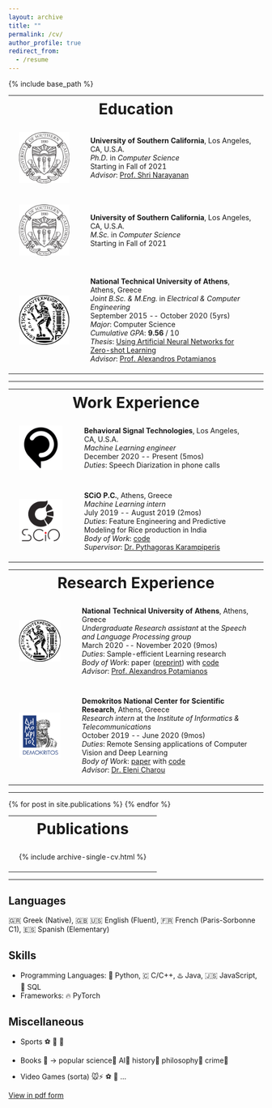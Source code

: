 ```yaml
---
layout: archive
title: ""
permalink: /cv/
author_profile: true
redirect_from:
  - /resume
---
```


<style>
  table{
    width: auto;
    border: none;
  }
  
  th {
    font-size: 30px;
  }
  
  td{
    padding: 1.5em;
  }
  
  td, th {
    border: none;
  }
  
  img {
    display: block;
    margin-left: auto;
    margin-right: auto;
    width: 120px;
    min-width: 45px;
    height: auto;
  }
</style>

{% include base_path %}

<table>
  <tr>
    <th colspan=2> Education </th>
  </tr>
    <tr>
    <td><a href="https://www.usc.edu/" target="_blank"><img src="../images/usc-logo.png"></a></td>
    <td><b>University of Southern California</b>, Los Angeles, CA, U.S.A. <br/>
      <i>Ph.D.</i> in <i>Computer Science</i> <br/>
      Starting in Fall of 2021 <br/>
      <i>Advisor</i>: <a href="https://sail.usc.edu/people/shri.html" target="_blank">Prof. Shri Narayanan</a>
    </td>
  </tr>
  <tr>
    <td><a href="https://www.usc.edu/" target="_blank"><img src="../images/usc-logo.png"></a></td>
    <td><b>University of Southern California</b>, Los Angeles, CA, U.S.A. <br/>
      <i>M.Sc.</i> in <i>Computer Science</i> <br/>
      Starting in Fall of 2021 <br/>
    </td>
  </tr>
  <tr>
    <td><a href="https://www.ece.ntua.gr/en" target="_blank"><img src="../images/emp-logo.svg"></a></td>
    <td><b>National Technical University of Athens</b>, Athens, Greece  <br/>
      <i>Joint B.Sc. & M.Eng.</i> in <i>Electrical & Computer Engineering</i> <br/>
      September 2015 -- October 2020 (5yrs) <br/>
      <i>Major</i>: Computer Science <br/>
      <i>Cumulative GPA</i>: <b>9.56</b> / 10 <br/>
      <i>Thesis</i>: <a href="https://dspace.lib.ntua.gr/xmlui/bitstream/handle/123456789/52318/chochlakis_thesis.pdf?sequence=4&isAllowed=y" target="_blank"> Using Artificial Neural Networks for Zero-shot Learning </a> <br/>
      <i>Advisor</i>: <a href="https://slp.cs.ece.ntua.gr/potam/index.html" target="_blank">Prof. Alexandros Potamianos</a>
    </td>
  </tr>
</table>

<hr>

<table>
  <tr>
    <th colspan=2> Work Experience </th>
  </tr>
  <tr>
    <td><a href="https://behavioralsignals.com/" target="_blank"><img src="../images/bst-logo.png"></a></td>
    <td><b>Behavioral Signal Technologies</b>, Los Angeles, CA, U.S.A. <br/>
      <i>Machine Learning engineer</i> <br/>
      December 2020 -- Present (5mos)<br/>
      <i>Duties</i>: Speech Diarization in phone calls <br/>
    </td>
  </tr>
  <tr>
    <td><a href="https://scio.systems/" target="_blank"><img src="../images/scio-logo.png"></a></td>
    <td><b>SCiO P.C.</b>, Athens, Greece <br/>
      <i>Machine Learning intern</i> <br/>
      July 2019 -- August 2019 (2mos) <br/>
      <i>Duties</i>: Feature Engineering and Predictive Modeling for Rice production in India <br/>
      <i>Body of Work</i>: <a href="https://github.com/SCiO-systems/india-rice-production-igc" target="_blank">code</a> <br/>
      <i>Supervisor</i>: <a href="https://scio.systems/pythagoras/" target="_blank">Dr. Pythagoras Karampiperis</a>
    </td>
  </tr>
</table>


<table>
  <tr>
    <th colspan=2> Research Experience </th>
  </tr>
  <tr>
    <td><a href="https://www.ece.ntua.gr/en" target="_blank"><img src="../images/emp-logo.svg"></a></td>
    <td><b>National Technical University of Athens</b>, Athens, Greece  <br/>
      <i>Undergraduate Research assistant</i> at the <i>Speech and Language Processing group</i> <br/>
      March 2020 -- November 2020 (9mos) <br/>
      <i>Duties</i>: Sample-efficient Learning research <br/>
      <i>Body of Work</i>: paper (<a href="https://arxiv.org/pdf/2102.04379.pdf" target="_blank">preprint</a>) with <a href="https://github.com/gchochla/z2fsl" target="_blank">code</a> <br/>
      <i>Advisor</i>: <a href="https://slp.cs.ece.ntua.gr/potam/index.html" target="_blank">Prof. Alexandros Potamianos</a>
    </td>
  </tr>
  <tr>
    <td><a href="https://www.iit.demokritos.gr/" target="_blank"><img src="../images/demokritos-ncsr-logo.png"></a></td>
    <td><b>Demokritos National Center for Scientific Research</b>, Athens, Greece <br/>
      <i>Research intern</i> at the <i>Institute of Informatics & Telecommunications</i> <br/>
      October 2019 -- June 2020 (9mos) <br/>
      <i>Duties</i>: Remote Sensing applications of Computer Vision and Deep Learning <br/>
      <i>Body of Work</i>: <a href="https://www.mdpi.com/2072-4292/12/12/2002" target="_blank">paper</a> with <a href="https://github.com/Panagiotou/ImageToDEM" target="_blank">code</a> <br/>
      <i>Advisor</i>: <a href="https://users.iit.demokritos.gr/~exarou/" target="_blank">Dr. Eleni Charou</a>
    </td>
  </tr>
</table>

<hr>

<table>
  <tr><th> Publications </th></tr>
   {% for post in site.publications %}
    <tr><td>{% include archive-single-cv.html %}</td></tr>
  {% endfor %}
</table>

<hr>

Languages
------
🇬🇷 Greek (Native), 🇬🇧 🇺🇸 English (Fluent), 🇫🇷 French (Paris-Sorbonne C1), 🇪🇸 Spanish (Elementary)

Skills
------
* Programming Languages: 🐍 Python, 🇨 C/C++, ♨️ Java, 🇯🇸 JavaScript, 🐬 SQL
* Frameworks: 🔥 PyTorch

Miscellaneous
-----
* Sports  ⚽ 🏀 👟

* Books 📖 -> popular science🥼  AI🤖  history📜  philosophy💭  crime🔫

* Video Games (sorta)  🐭⚡ ⚽ 🏀 ...


[View in pdf form](https://gchochla.github.io/files/resume.pdf)

